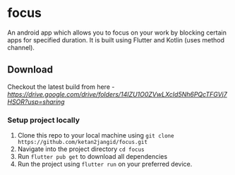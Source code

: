 # focus

An android app which allows you to focus on your work by blocking certain apps for specified duration. It is built using Flutter and Kotlin (uses method channel).

## Download

Checkout the latest build from here - *https://drive.google.com/drive/folders/14IZU1O0ZVwLXcId5Nh6PQcTFGVj7HSOR?usp=sharing*

### Setup project locally

1. Clone this repo to your local machine using `git clone https://github.com/ketan2jangid/focus.git`
2. Navigate into the project directory `cd focus`
3. Run `flutter pub get` to download all dependencies
4. Run the project using `flutter run` on your preferred device.